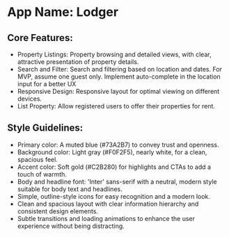 # **App Name**: Lodger

## Core Features:

- Property Listings: Property browsing and detailed views, with clear, attractive presentation of property details.
- Search and Filter: Search and filtering based on location and dates. For MVP, assume one guest only. Implement auto-complete in the location input for a better UX
- Responsive Design: Responsive layout for optimal viewing on different devices.
- List Property: Allow registered users to offer their properties for rent.

## Style Guidelines:

- Primary color: A muted blue (#73A2B7) to convey trust and openness.
- Background color: Light gray (#F0F2F5), nearly white, for a clean, spacious feel.
- Accent color: Soft gold (#C2B280) for highlights and CTAs to add a touch of warmth.
- Body and headline font: 'Inter' sans-serif with a neutral, modern style suitable for body text and headlines.
- Simple, outline-style icons for easy recognition and a modern look.
- Clean and spacious layout with clear information hierarchy and consistent design elements.
- Subtle transitions and loading animations to enhance the user experience without being distracting.